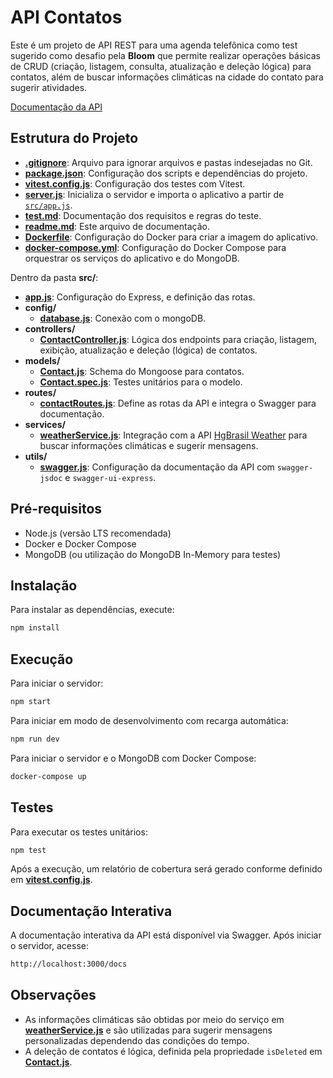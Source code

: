 # API Contatos

Este é um projeto de API REST para uma agenda telefônica como test sugerido como desafio pela **Bloom** que permite realizar operações básicas de CRUD (criação, listagem, consulta, atualização e deleção lógica) para contatos, além de buscar informações climáticas na cidade do contato para sugerir atividades.

[Documentação da API](https://bloom-test-carlos-candido.onrender.com)

## Estrutura do Projeto

- **[.gitignore](.gitignore)**: Arquivo para ignorar arquivos e pastas indesejadas no Git.
- **[package.json](package.json)**: Configuração dos scripts e dependências do projeto.
- **[vitest.config.js](vitest.config.js)**: Configuração dos testes com Vitest.
- **[server.js](server.js)**: Inicializa o servidor e importa o aplicativo a partir de [`src/app.js`](src/app.js).
- **[test.md](test.md)**: Documentação dos requisitos e regras do teste.
- **[readme.md](readme.md)**: Este arquivo de documentação.
- **[Dockerfile](Dockerfile)**: Configuração do Docker para criar a imagem do aplicativo.
- **[docker-compose.yml](docker-compose.yml)**: Configuração do Docker Compose para orquestrar os serviços do aplicativo e do MongoDB.

Dentro da pasta **src/**:

- **[app.js](src/app.js)**: Configuração do Express, e definição das rotas.
- **config/**
  - **[database.js](src/config/database.js)**: Conexão com o mongoDB.
- **controllers/**
  - **[ContactController.js](src/controllers/ContactController.js)**: Lógica dos endpoints para criação, listagem, exibição, atualização e deleção (lógica) de contatos.
- **models/**
  - **[Contact.js](src/models/Contact.js)**: Schema do Mongoose para contatos.
  - **[Contact.spec.js](src/models/Contact.spec.js)**: Testes unitários para o modelo.
- **routes/**
  - **[contactRoutes.js](src/routes/contactRoutes.js)**: Define as rotas da API e integra o Swagger para documentação.
- **services/**
  - **[weatherService.js](src/services/weatherService.js)**: Integração com a API [HgBrasil Weather](https://console.hgbrasil.com/documentation/weather) para buscar informações climáticas e sugerir mensagens.
- **utils/**
  - **[swagger.js](src/utils/swagger.js)**: Configuração da documentação da API com `swagger-jsdoc` e `swagger-ui-express`.

## Pré-requisitos

- Node.js (versão LTS recomendada)
- Docker e Docker Compose
- MongoDB (ou utilização do MongoDB In-Memory para testes)

## Instalação

Para instalar as dependências, execute:
```sh
npm install
```

## Execução

Para iniciar o servidor:
```sh
npm start
```

Para iniciar em modo de desenvolvimento com recarga automática:
```sh
npm run dev
```

Para iniciar o servidor e o MongoDB com Docker Compose:
```sh
docker-compose up
```

## Testes

Para executar os testes unitários:
```sh
npm test
```
Após a execução, um relatório de cobertura será gerado conforme definido em **[vitest.config.js](vitest.config.js)**.

## Documentação Interativa

A documentação interativa da API está disponível via Swagger. Após iniciar o servidor, acesse:
```sh
http://localhost:3000/docs
```

## Observações
- As informações climáticas são obtidas por meio do serviço em **[weatherService.js](src/services/weatherService.js)** e são utilizadas para sugerir mensagens personalizadas dependendo das condições do tempo.
- A deleção de contatos é lógica, definida pela propriedade `isDeleted` em **[Contact.js](src/models/Contact.js)**.